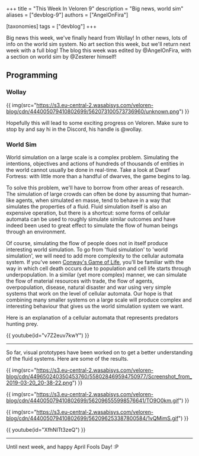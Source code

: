 +++
title = "This Week In Veloren 9"
description = "Big news, world sim"
aliases = ["devblog-9"]
authors = ["AngelOnFira"]

[taxonomies]
tags = ["devblog"]
+++

Big news this week, we've finally heard from Wollay! In other news, lots of info on the world sim system. No art section this week, but we'll return next week with a full blog! The blog this week was edited by @AngelOnFira, with a section on world sim by @Zesterer himself!

## Programming

### Wollay

{{ img(src="https://s3.eu-central-2.wasabisys.com/veloren-blog/cdn/444005079410802699/562073100573736960/unknown.png") }}

Hopefully this will lead to some exciting progress on Veloren. Make sure to stop by and say hi in the Discord, his handle is @wollay.

### World Sim

World simulation on a large scale is a complex problem. Simulating the intentions, objectives and actions of hundreds of thousands of entities in the world cannot usually be done in real-time. Take a look at Dwarf Fortress: with little more than a handful of dwarves, the game begins to lag.

To solve this problem, we'll have to borrow from other areas of research. The simulation of large crowds can often be done by assuming that human-like agents, when simulated en masse, tend to behave in a way that simulates the properties of a fluid. Fluid simulation itself is also an expensive operation, but there is a shortcut: some forms of cellular automata can be used to roughly simulate similar outcomes and have indeed been used to great effect to simulate the flow of human beings through an environment.

Of course, simulating the flow of people does not in itself produce interesting world simulation. To go from 'fluid simulation' to 'world simulation', we will need to add more complexity to the cellular automata system. If you've seen [Conway's Game of Life](https://bitstorm.org/gameoflife/), you'll be familiar with the way in which cell death occurs due to population and cell life starts through underpopulation. In a similar (yet more complex) manner, we can simulate the flow of material resources with trade, the flow of agents, overpopulation, disease, natural disaster and war using very simple systems that work on the level of cellular automata. Our hope is that combining many smaller systems on a large scale will produce complex and interesting behaviour that gives us the world simulation system we want.

Here is an explanation of a cellular automata that represents predators hunting prey.

{{ youtube(id="v7Z2euv7kwY") }}

<hr>

So far, visual prototypes have been worked on to get a better understanding of the fluid systems. Here are some of the results.

{{ img(src="https://s3.eu-central-2.wasabisys.com/veloren-blog/cdn/449650240350453760/558028469594750977/Screenshot_from_2019-03-20_20-38-22.png") }}

{{ img(src="https://s3.eu-central-2.wasabisys.com/veloren-blog/cdn/444005079410802699/562096555998576641/TO9O0km.gif") }}

{{ img(src="https://s3.eu-central-2.wasabisys.com/veloren-blog/cdn/444005079410802699/562096253387800584/1vQMimS.gif") }}

{{ youtube(id="XfhNlTt3zeQ") }}

<hr>

Until next week, and happy April Fools Day! :P
